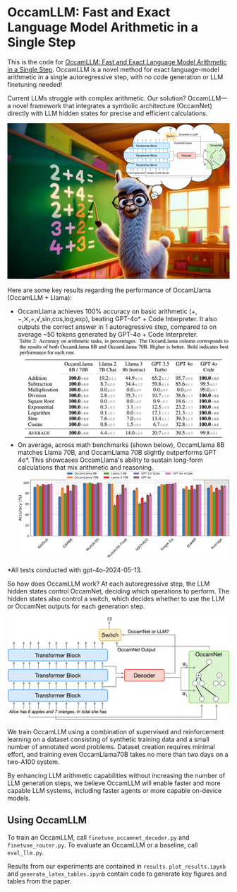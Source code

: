# OccamLLM: Fast and Exact Language Model Arithmetic in a Single Step

This is the code for [OccamLLM: Fast and Exact Language Model Arithmetic in a Single Step](https://arxiv.org/abs/2406.06576v4). OccamLLM is a novel method for exact language-model arithmetic in a single autoregressive step, with no code generation or LLM finetuning needed!

Current LLMs struggle with complex arithmetic. Our solution? OccamLLM—a novel framework that integrates a symbolic architecture (OccamNet) directly with LLM hidden states for precise and efficient calculations.

![OccamLLM makes arithmetic fun!](figures/occamllama.jpg)

Here are some key results regarding the performance of OccamLlama (OccamLLM + Llama):
* OccamLlama achieves 100% accuracy on basic arithmetic (+,−,⨉,÷,√,sin,cos,log,exp), beating GPT-4o* + Code Interpreter. It also outputs the correct answer in 1 autoregressive step, compared to on average ~50 tokens generated by GPT-4o + Code Interpreter.
![OccamLlama acheives perfect accuracy on arithmetic](figures/table_2.png)
* On average, across math benchmarks (shown below), OccamLlama 8B matches Llama 70B, and OccamLlama 70B slightly outperforms GPT 4o*. This showcases OccamLlama's ability to sustain long-form calculations that mix arithmetic and reasoning. ![OccamLlama displays strong performance on math problems](figures/reasoning_70B.png)

*All tests conducted with gpt-4o-2024-05-13.


So how does OccamLLM work? At each autoregressive step, the LLM hidden states control OccamNet, deciding which operations to perform. The hidden states also control a switch, which decides whether to use the LLM or OccamNet outputs for each generation step.

![An overview of the OccamLLM system](figures/occamllm_system.png)

We train OccamLLM using a combination of supervised and reinforcement learning on a dataset consisting of synthetic training data and a small number of annotated word problems. Dataset creation requires minimal effort, and training even OccamLlama70B takes no more than two days on a two-A100 system.

By enhancing LLM arithmetic capabilities without increasing the number of LLM generation steps, we believe OccamLLM will enable faster and more capable LLM systems, including faster agents or more capable on-device models.

## Using OccamLLM

To train an OccamLLM, call `finetune_occamnet_decoder.py` and `finetune_router.py`. To evaluate an OccamLLM or a baseline, call `eval_llm.py`.

Results from our experiments are contained in `results`. `plot_results.ipynb` and `generate_latex_tables.ipynb` contain code to generate key figures and tables from the paper.